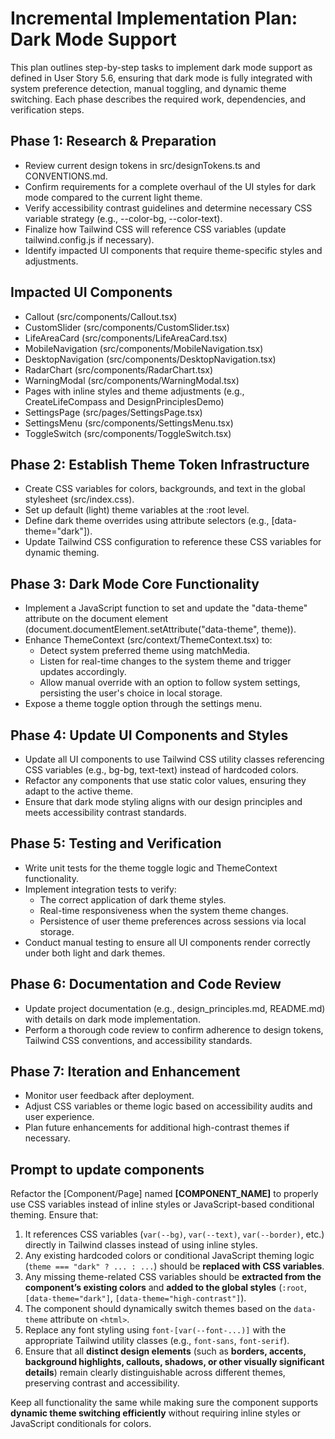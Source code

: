 # Incremental Implementation Plan: Dark Mode Support

This plan outlines step-by-step tasks to implement dark mode support as defined in User Story 5.6, ensuring that dark mode is fully integrated with system preference detection, manual toggling, and dynamic theme switching. Each phase describes the required work, dependencies, and verification steps.

## Phase 1: Research & Preparation
- Review current design tokens in src/designTokens.ts and CONVENTIONS.md.
- Confirm requirements for a complete overhaul of the UI styles for dark mode compared to the current light theme.
- Verify accessibility contrast guidelines and determine necessary CSS variable strategy (e.g., --color-bg, --color-text).
- Finalize how Tailwind CSS will reference CSS variables (update tailwind.config.js if necessary).
- Identify impacted UI components that require theme-specific styles and adjustments.

## Impacted UI Components
- Callout (src/components/Callout.tsx)
- CustomSlider (src/components/CustomSlider.tsx)
- LifeAreaCard (src/components/LifeAreaCard.tsx)
- MobileNavigation (src/components/MobileNavigation.tsx)
- DesktopNavigation (src/components/DesktopNavigation.tsx)
- RadarChart (src/components/RadarChart.tsx)
- WarningModal (src/components/WarningModal.tsx)
- Pages with inline styles and theme adjustments (e.g., CreateLifeCompass and DesignPrinciplesDemo)
- SettingsPage (src/pages/SettingsPage.tsx)
- SettingsMenu (src/components/SettingsMenu.tsx)
- ToggleSwitch (src/components/ToggleSwitch.tsx)

## Phase 2: Establish Theme Token Infrastructure
- Create CSS variables for colors, backgrounds, and text in the global stylesheet (src/index.css).
- Set up default (light) theme variables at the :root level.
- Define dark theme overrides using attribute selectors (e.g., [data-theme="dark"]).
- Update Tailwind CSS configuration to reference these CSS variables for dynamic theming.

## Phase 3: Dark Mode Core Functionality
- Implement a JavaScript function to set and update the "data-theme" attribute on the document element (document.documentElement.setAttribute("data-theme", theme)).
- Enhance ThemeContext (src/context/ThemeContext.tsx) to:
    - Detect system preferred theme using matchMedia.
    - Listen for real-time changes to the system theme and trigger updates accordingly.
    - Allow manual override with an option to follow system settings, persisting the user's choice in local storage.
- Expose a theme toggle option through the settings menu.

## Phase 4: Update UI Components and Styles
- Update all UI components to use Tailwind CSS utility classes referencing CSS variables (e.g., bg-bg, text-text) instead of hardcoded colors.
- Refactor any components that use static color values, ensuring they adapt to the active theme.
- Ensure that dark mode styling aligns with our design principles and meets accessibility contrast standards.

## Phase 5: Testing and Verification
- Write unit tests for the theme toggle logic and ThemeContext functionality.
- Implement integration tests to verify:
    - The correct application of dark theme styles.
    - Real-time responsiveness when the system theme changes.
    - Persistence of user theme preferences across sessions via local storage.
- Conduct manual testing to ensure all UI components render correctly under both light and dark themes.

## Phase 6: Documentation and Code Review
- Update project documentation (e.g., design_principles.md, README.md) with details on dark mode implementation.
- Perform a thorough code review to confirm adherence to design tokens, Tailwind CSS conventions, and accessibility standards.

## Phase 7: Iteration and Enhancement
- Monitor user feedback after deployment.
- Adjust CSS variables or theme logic based on accessibility audits and user experience.
- Plan future enhancements for additional high-contrast themes if necessary.

## Prompt to update components
Refactor the [Component/Page] named **[COMPONENT_NAME]** to properly use CSS variables instead of inline styles or JavaScript-based conditional theming. Ensure that:

1. It references CSS variables (`var(--bg)`, `var(--text)`, `var(--border)`, etc.) directly in Tailwind classes instead of using inline styles.
2. Any existing hardcoded colors or conditional JavaScript theming logic (`theme === "dark" ? ... : ...`) should be **replaced with CSS variables**.
3. Any missing theme-related CSS variables should be **extracted from the component’s existing colors** and **added to the global styles** (`:root`, `[data-theme="dark"]`, `[data-theme="high-contrast"]`).
4. The component should dynamically switch themes based on the `data-theme` attribute on `<html>`.
5. Replace any font styling using `font-[var(--font-...)]` with the appropriate Tailwind utility classes (e.g., `font-sans`, `font-serif`).
6. Ensure that all **distinct design elements** (such as **borders, accents, background highlights, callouts, shadows, or other visually significant details**) remain clearly distinguishable across different themes, preserving contrast and accessibility.

Keep all functionality the same while making sure the component supports **dynamic theme switching efficiently** without requiring inline styles or JavaScript conditionals for colors.
